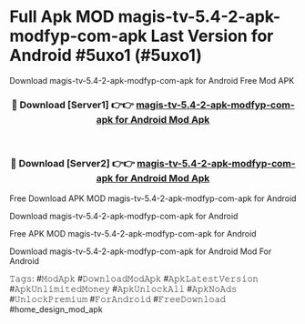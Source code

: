 # Full Apk MOD magis-tv-5.4-2-apk-modfyp-com-apk Last Version for Android #5uxo1 (#5uxo1)
Download magis-tv-5.4-2-apk-modfyp-com-apk for Android Free Mod APK

<div align="center">
<h3>🔴 Download [Server1] 👉👉 <a href="https://app.mediaupload.pro?title=magis-tv-5.4-2-apk-modfyp-com-apk&ref=15F">magis-tv-5.4-2-apk-modfyp-com-apk for Android Mod Apk</a></h3><br>

<h3>🔴 Download [Server2] 👉👉 <a href="https://app.mediaupload.pro?title=magis-tv-5.4-2-apk-modfyp-com-apk&ref=15F">magis-tv-5.4-2-apk-modfyp-com-apk for Android Mod Apk</a></h3>
</div>


Free Download APK MOD magis-tv-5.4-2-apk-modfyp-com-apk for Android

Download magis-tv-5.4-2-apk-modfyp-com-apk for Android 

Free APK MOD magis-tv-5.4-2-apk-modfyp-com-apk for Android 

Download magis-tv-5.4-2-apk-modfyp-com-apk for Android Mod For Android

𝚃𝚊𝚐𝚜: #𝙼𝚘𝚍𝙰𝚙𝚔 #𝙳𝚘𝚠𝚗𝚕𝚘𝚊𝚍𝙼𝚘𝚍𝙰𝚙𝚔 #𝙰𝚙𝚔𝙻𝚊𝚝𝚎𝚜𝚝𝚅𝚎𝚛𝚜𝚒𝚘𝚗 #𝙰𝚙𝚔𝚄𝚗𝚕𝚒𝚖𝚒𝚝𝚎𝚍𝙼𝚘𝚗𝚎𝚢 #𝙰𝚙𝚔𝚄𝚗𝚕𝚘𝚌𝚔𝙰𝚕𝚕 #𝙰𝚙𝚔𝙽𝚘𝙰𝚍𝚜 #𝚄𝚗𝚕𝚘𝚌𝚔𝙿𝚛𝚎𝚖𝚒𝚞𝚖 #𝙵𝚘𝚛𝙰𝚗𝚍𝚛𝚘𝚒𝚍 #𝙵𝚛𝚎𝚎𝙳𝚘𝚠𝚗𝚕𝚘𝚊𝚍 #home_design_mod_apk